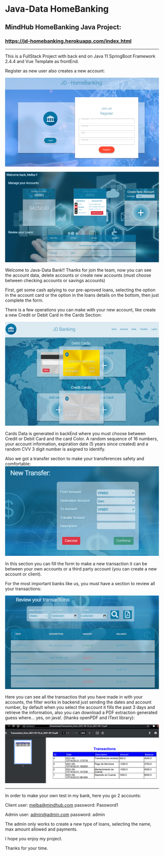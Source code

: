 # Java-Data HomeBanking

## MindHub HomeBanking Java Project: 
### https://jd-homebanking.herokuapp.com/index.html

***

This is a FullStack Project with back end on Java 11 SpringBoot Framework 2.4.4 and Vue Template as frontEnd.

Register as new user also creates a new account:

![Register](https://github.com/paaherre/homebanking/blob/main/src/main/resources/static/img/readme/register.png?raw=true)

![Accounts](https://github.com/paaherre/homebanking/blob/main/src/main/resources/static/img/readme/accounts.png?raw=true)

Welcome to Java-Data Bank!!
Thanks for join the team, now you can see the account data, delete accounts or create new accounts (must choose between checking accounts or savings accounts)

First, get some cash aplying to our pre-aproved loans, selecting the option in the account card or the option in the loans details on the bottom, then just complete the form.

There is a few operations you can make with your new account, like create a new Credit or Debit Card in the Cards Section:

![Cards](https://github.com/paaherre/homebanking/blob/main/src/main/resources/static/img/readme/cards.png?raw=true)

Cards Data is generated in backEnd where you must choose between Credit or Debit Card and the card Color. A random sequence of 16 numbers, your account information, expiration date (5 years since created) and a random CVV 3 digit number is asigned to identify.

Also we got a transfer section to make your transferences safety and comfortable:
![Transfer](https://github.com/paaherre/homebanking/blob/main/src/main/resources/static/img/readme/transfer.png?raw=true)

In this section you can fill the form to make a new transaction it can be between your own accounts or a third party account (you can create a new account or client).

For the most important banks like us, you must have a section to review all your transactions:

![Transaction](https://github.com/paaherre/homebanking/blob/main/src/main/resources/static/img/readme/transaction.png?raw=true)

Here you can see all the transactios that you have made in with your accounts, the filter works in backend just sending the dates and account number, by default when you select the account it fills the past 3 days and retrieve the information, also you can download a PDF extraction generated guess where... yes, on java!. (thanks openPDF and IText library):

![PDF](https://github.com/paaherre/homebanking/blob/main/src/main/resources/static/img/readme/pdf.png?raw=true)

***

In order to make your own test in my bank, here you go 2 accounts:

Client
user: melba@mindhub.com
password: Password1

Admin
user: admin@admin.com
password: admin

The admin only works to create a new type of loans, selecting the name, max amount allowed and payments.

I hope you enjoy my project.

Thanks for your time.
